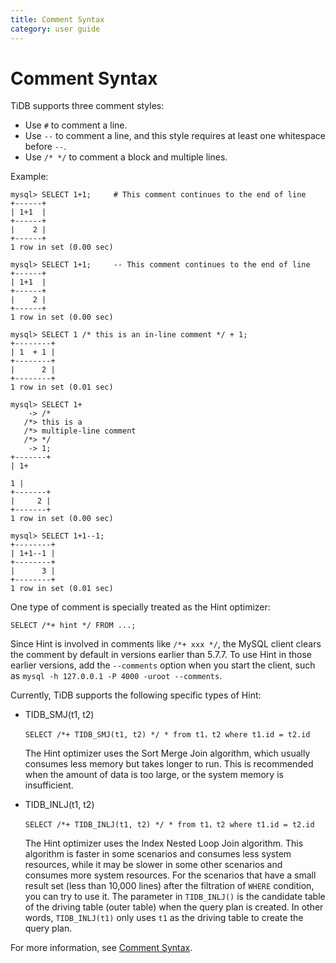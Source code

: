 ```yaml
---
title: Comment Syntax
category: user guide
---
```


# Comment Syntax

TiDB supports three comment styles:

- Use `#` to comment a line.
- Use `--` to comment a line, and this style requires at least one whitespace before `--`.
- Use `/* */` to comment a block and multiple lines.

Example:

```
mysql> SELECT 1+1;     # This comment continues to the end of line
+------+
| 1+1  |
+------+
|    2 |
+------+
1 row in set (0.00 sec)

mysql> SELECT 1+1;     -- This comment continues to the end of line
+------+
| 1+1  |
+------+
|    2 |
+------+
1 row in set (0.00 sec)

mysql> SELECT 1 /* this is an in-line comment */ + 1;
+--------+
| 1  + 1 |
+--------+
|      2 |
+--------+
1 row in set (0.01 sec)

mysql> SELECT 1+
    -> /*
   /*> this is a
   /*> multiple-line comment
   /*> */
    -> 1;
+-------+
| 1+

1 |
+-------+
|     2 |
+-------+
1 row in set (0.00 sec)

mysql> SELECT 1+1--1;
+--------+
| 1+1--1 |
+--------+
|      3 |
+--------+
1 row in set (0.01 sec)
```

One type of comment is specially treated as the Hint optimizer:

```
SELECT /*+ hint */ FROM ...;
```

Since Hint is involved in comments like `/*+ xxx */`, the MySQL client clears the comment by default in versions earlier than 5.7.7. To use Hint in those earlier versions, add the `--comments` option when you start the client, such as `mysql -h 127.0.0.1 -P 4000 -uroot --comments`.

Currently, TiDB supports the following specific types of Hint:

- TIDB_SMJ(t1, t2)
  
  `SELECT /*+ TIDB_SMJ(t1, t2) */ * from t1，t2 where t1.id = t2.id`
  
  The Hint optimizer uses the Sort Merge Join algorithm, which usually consumes less memory but takes longer to run. This is recommended when the amount of data is too large, or the system memory is insufficient.
  
- TIDB_INLJ(t1, t2)

  `SELECT /*+ TIDB_INLJ(t1, t2) */ * from t1，t2 where t1.id = t2.id`
  
  The Hint optimizer uses the Index Nested Loop Join algorithm. This algorithm is faster in some scenarios and consumes less system resources, while it may be slower in some other scenarios and consumes more system resources. For the scenarios that have a small result set (less than 10,000 lines) after the filtration of `WHERE` condition, you can try to use it. The parameter in `TIDB_INLJ()` is the candidate table of the driving table (outer table) when the query plan is created. In other words, `TIDB_INLJ(t1)` only uses `t1` as the driving table to create the query plan.
  
For more information, see [Comment Syntax](https://dev.mysql.com/doc/refman/5.7/en/comments.html).
